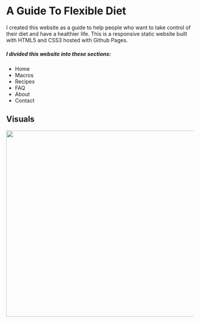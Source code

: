 <h1>A Guide To Flexible Diet</h1>

<p>I created this website as a guide to help people who want to take control of their diet and have a healthier life. This is a responsive static website built with HTML5 and CSS3 hosted with Github Pages.</p>

<h5>I divided this website into these sections:</h5>
<ul>
  <li>Home</li>
  <li>Macros</li>
  <li>Recipes</li>
  <li>FAQ</li>
  <li>About</li>
  <li>Contact</li>
</ul>

<h2>Visuals</h2>

<img src="https://suelenduarte.github.io/A-Guide-To-Flexible-Diet/images/flexible-diet.png" width = 600 height = 500>


